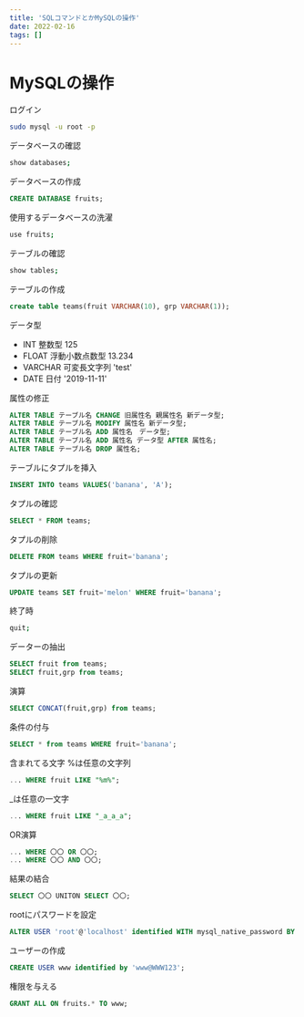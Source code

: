 ```yaml
---
title: 'SQLコマンドとかMySQLの操作'
date: 2022-02-16
tags: []
---
```


# MySQLの操作

ログイン

```bash
sudo mysql -u root -p
```

データベースの確認

```bash
show databases;
```

データベースの作成

```sql
CREATE DATABASE fruits;
```

使用するデータベースの洗濯

```bash
use fruits;
```

テーブルの確認

```bash
show tables;
```

テーブルの作成

```sql
create table teams(fruit VARCHAR(10), grp VARCHAR(1));
```

データ型

- INT 整数型 125
- FLOAT 浮動小数点数型 13.234
- VARCHAR 可変長文字列 'test'
- DATE 日付 '2019-11-11'

属性の修正

```sql
ALTER TABLE テーブル名 CHANGE 旧属性名 親属性名 新データ型;
ALTER TABLE テーブル名 MODIFY 属性名 新データ型;
ALTER TABLE テーブル名 ADD 属性名　データ型;
ALTER TABLE テーブル名 ADD 属性名 データ型 AFTER 属性名;
ALTER TABLE テーブル名 DROP 属性名;
```

テーブルにタプルを挿入

```sql
INSERT INTO teams VALUES('banana', 'A');
```

タプルの確認

```sql
SELECT * FROM teams;
```

タプルの削除

```sql
DELETE FROM teams WHERE fruit='banana';
```

タプルの更新

```sql
UPDATE teams SET fruit='melon' WHERE fruit='banana';
```

終了時

```bash
quit;
```

データーの抽出

```sql
SELECT fruit from teams;
SELECT fruit,grp from teams;
```

演算

```sql
SELECT CONCAT(fruit,grp) from teams;
```

条件の付与

```sql
SELECT * from teams WHERE fruit='banana';
```

含まれてる文字 %は任意の文字列

```sql
... WHERE fruit LIKE "%m%";
```

_は任意の一文字

```sql
... WHERE fruit LIKE "_a_a_a";
```

OR演算

```sql
... WHERE 〇〇 OR 〇〇;
... WHERE 〇〇 AND 〇〇;
```

結果の結合

```sql
SELECT 〇〇 UNITON SELECT 〇〇;
```

rootにパスワードを設定

```sql
ALTER USER 'root'@'localhost' identified WITH mysql_native_password BY 'r00t@ROOT';
```

ユーザーの作成

```sql
CREATE USER www identified by 'www@WWW123';
```

権限を与える

```sql
GRANT ALL ON fruits.* TO www;
```
